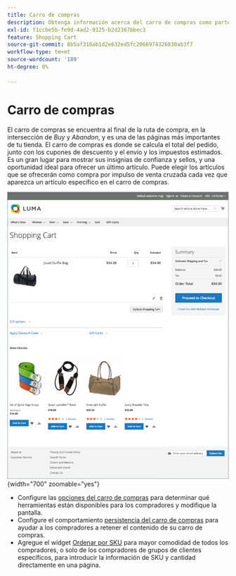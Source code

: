 ```yaml
---
title: Carro de compras
description: Obtenga información acerca del carro de compras como parte importante de la experiencia de compra en su tienda.
exl-id: f1ccbe5b-fe9d-4ad2-9125-b2d2367bbec3
feature: Shopping Cart
source-git-commit: 8b5af316ab1d2e632ed5fc2066974326830ab3f7
workflow-type: tm+mt
source-wordcount: '189'
ht-degree: 0%

---
```


# Carro de compras

El carro de compras se encuentra al final de la ruta de compra, en la intersección de _Buy_ y _Abandon_, y es una de las páginas más importantes de tu tienda. El carro de compras es donde se calcula el total del pedido, junto con los cupones de descuento y el envío y los impuestos estimados. Es un gran lugar para mostrar sus insignias de confianza y sellos, y una oportunidad ideal para ofrecer un último artículo. Puede elegir los artículos que se ofrecerán como compra por impulso de venta cruzada cada vez que aparezca un artículo específico en el carro de compras.

![La página del carro de compras muestra las herramientas que el comprador puede utilizar para administrar los productos de su pedido ](./assets/storefront-cart-full.png){width="700" zoomable="yes"}

- Configure las [opciones del carro de compras](cart-configuration.md) para determinar qué herramientas están disponibles para los compradores y modifique la pantalla.
- Configure el comportamiento [persistencia del carro de compras](cart-persistent.md) para ayudar a los compradores a retener el contenido de su carro de compras.
- Agregue el widget [Ordenar por SKU](order-by-sku.md) para mayor comodidad de todos los compradores, o solo de los compradores de grupos de clientes específicos, para introducir la información de SKU y cantidad directamente en una página.

